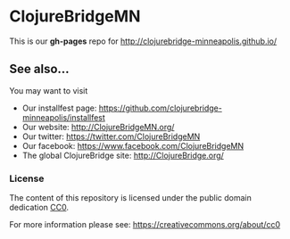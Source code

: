 # ClojureBridgeMN

This is our **gh-pages** repo for http://clojurebridge-minneapolis.github.io/

## See also...

You may want to visit
* Our installfest page: https://github.com/clojurebridge-minneapolis/installfest
* Our website: http://ClojureBridgeMN.org/
* Our twitter: https://twitter.com/ClojureBridgeMN
* Our facebook: https://www.facebook.com/ClojureBridgeMN
* The global ClojureBridge site: http://ClojureBridge.org/

### License

The content of this repository is licensed under the public domain dedication [CC0](LICENSE).

For more information please see: https://creativecommons.org/about/cc0
